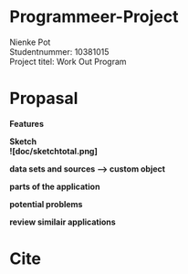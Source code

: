 # Programmeer-Project

Nienke Pot <br>
Studentnummer: 10381015  <br>
Project titel: Work Out Program

# Propasal

<b>Features<b><br>

<b>Sketch<b><br>
![doc/sketchtotal.png]


data sets and sources --> custom object

parts of the application

potential problems

review similair applications


# Cite

